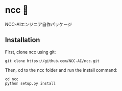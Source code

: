 # ncc 🏥
NCC-AIエンジニア自作パッケージ

## Installation
First, clone ncc using git:

```
git clone https://github.com/NCC-AI/ncc.git
```
Then, cd to the ncc folder and run the install command:
```
cd ncc
python setup.py install
```

